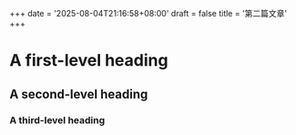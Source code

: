 +++
date = '2025-08-04T21:16:58+08:00'
draft = false
title = '第二篇文章'
+++

# A first-level heading
## A second-level heading
### A third-level heading

